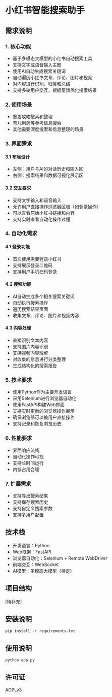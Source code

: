 # 小红书智能搜索助手

## 需求说明

### 1. 核心功能
- 基于多模态大模型的小红书自动搜索工具
- 支持文字或语音输入主题
- 使用AI自动生成搜索关键词
- 自动遍历小红书文章、评论、图片和视频
- 对内容进行识别、归类和总结
- 支持多轮用户交互，根据反馈优化搜索结果

### 2. 使用场景
- 旅游攻略搜索和整理
- 育儿用药等参考信息搜索
- 其他需要深度搜索和信息整理的场景

### 3. 界面需求
#### 3.1 布局设计
- 左侧：用户与AI的对话历史和输入区
- 右侧：搜索结果和数据可视化展示区

#### 3.2 交互要求
- 支持文字输入和语音输入
- 允许用户直接操作浏览器区域（如登录操作）
- 可以查看原始小红书链接和内容
- 支持实时查看自动化操作过程

### 4. 自动化需求
#### 4.1 登录功能
- 首次使用需要登录小红书
- 支持展示登录二维码
- 支持用户手机扫码登录

#### 4.2 搜索功能
- AI自动生成多个相关搜索关键词
- 自动执行搜索操作
- 遍历搜索结果页面
- 收集文章、评论、图片和视频内容

#### 4.3 内容处理
- 直接识别文本内容
- 支持图片内容识别
- 支持视频内容理解
- 对收集的信息进行分类整理
- 生成结构化的搜索报告

### 5. 技术要求
- 使用Python作为主要开发语言
- 采用Selenium进行浏览器自动化
- 使用FastAPI构建Web界面
- 支持实时更新的浏览器操作展示
- 确保浏览器可以被用户直接操作
- 支持记录和恢复浏览历史

### 6. 性能要求
- 界面响应流畅
- 自动化操作可视
- 支持长时间运行
- 内存占用合理

### 7. 扩展需求
- 支持导出搜索结果
- 支持保存搜索历史
- 支持自定义搜索参数
- 支持多用户配置

## 技术栈
- 开发语言：Python
- Web框架：FastAPI
- 浏览器自动化：Selenium + Remote WebDriver
- 前端交互：WebSocket
- AI模型：多模态大模型（待定）

## 项目结构
[待补充]

## 安装说明
```bash
pip install -r requirements.txt
```

## 使用说明
```bash
python app.py
```

## 许可证
AGPLv3
